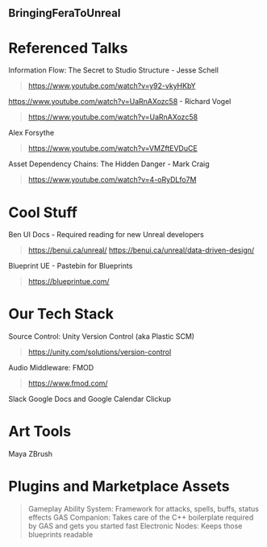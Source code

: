 ## BringingFeraToUnreal

# Referenced Talks

Information Flow: The Secret to Studio Structure - Jesse Schell
> https://www.youtube.com/watch?v=y92-vkyHKbY


https://www.youtube.com/watch?v=UaRnAXozc58 - Richard Vogel
> https://www.youtube.com/watch?v=UaRnAXozc58

Alex Forsythe 
> https://www.youtube.com/watch?v=VMZftEVDuCE
   
Asset Dependency Chains: The Hidden Danger - Mark Craig
> https://www.youtube.com/watch?v=4-oRyDLfo7M

# Cool Stuff
Ben UI Docs - Required reading for new Unreal developers
> https://benui.ca/unreal/
> https://benui.ca/unreal/data-driven-design/

Blueprint UE - Pastebin for Blueprints
> https://blueprintue.com/

# Our Tech Stack
Source Control: Unity Version Control (aka Plastic SCM)
> https://unity.com/solutions/version-control

Audio Middleware: FMOD
> https://www.fmod.com/

Slack
Google Docs and Google Calendar
Clickup

# Art Tools
Maya
ZBrush

# Plugins and Marketplace Assets
> Gameplay Ability System: Framework for attacks, spells, buffs, status effects
> GAS Companion: Takes care of the C++ boilerplate required by GAS and gets you started fast
> Electronic Nodes: Keeps those blueprints readable
